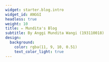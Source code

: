 ```yaml
---
widget: starter.blog.intro
widget_id: ANGGI
headless: true
weight: 10
title: ✏️ Mundita's Blog
subtitle: By Anggi Mundita Wangi (193110018)
design:
  background:
    color: rgba(11, 9, 10, 0.51)
    text_color_light: true
---
```

